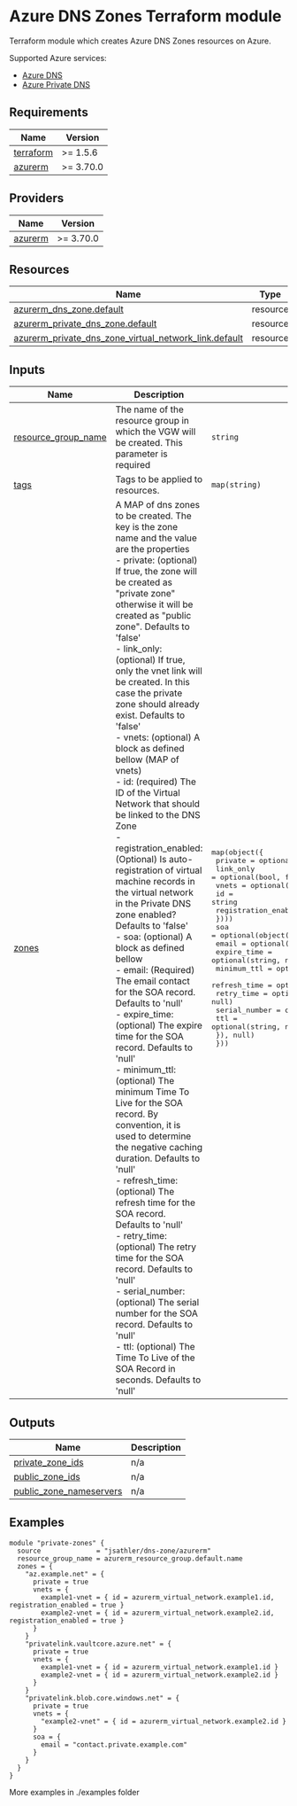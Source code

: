 <!-- BEGIN_TF_DOCS -->
# Azure DNS Zones Terraform module

Terraform module which creates Azure DNS Zones resources on Azure.

Supported Azure services:

* [Azure DNS](https://learn.microsoft.com/en-us/azure/dns/dns-overview)
* [Azure Private DNS](https://learn.microsoft.com/en-us/azure/dns/private-dns-overview)

## Requirements

| Name | Version |
|------|---------|
| <a name="requirement_terraform"></a> [terraform](#requirement\_terraform) | >= 1.5.6 |
| <a name="requirement_azurerm"></a> [azurerm](#requirement\_azurerm) | >= 3.70.0 |

## Providers

| Name | Version |
|------|---------|
| <a name="provider_azurerm"></a> [azurerm](#provider\_azurerm) | >= 3.70.0 |

## Resources

| Name | Type |
|------|------|
| [azurerm_dns_zone.default](https://registry.terraform.io/providers/hashicorp/azurerm/latest/docs/resources/dns_zone) | resource |
| [azurerm_private_dns_zone.default](https://registry.terraform.io/providers/hashicorp/azurerm/latest/docs/resources/private_dns_zone) | resource |
| [azurerm_private_dns_zone_virtual_network_link.default](https://registry.terraform.io/providers/hashicorp/azurerm/latest/docs/resources/private_dns_zone_virtual_network_link) | resource |

## Inputs

| Name | Description | Type | Default | Required |
|------|-------------|------|---------|:--------:|
| <a name="input_resource_group_name"></a> [resource\_group\_name](#input\_resource\_group\_name) | The name of the resource group in which the VGW will be created. This parameter is required | `string` | n/a | yes |
| <a name="input_tags"></a> [tags](#input\_tags) | Tags to be applied to resources. | `map(string)` | `null` | no |
| <a name="input_zones"></a> [zones](#input\_zones) | A MAP of dns zones to be created. The key is the zone name and the value are the properties<br>  - private:                (optional) If true, the zone will be created as "private zone" otherwise it will be created as "public zone". Defaults to 'false'<br>  - link\_only:              (optional) If true, only the vnet link will be created. In this case the private zone should already exist. Defaults to 'false'<br>  - vnets:                  (optional) A block as defined bellow (MAP of vnets)<br>    - id:                   (required) The ID of the Virtual Network that should be linked to the DNS Zone<br>    - registration\_enabled: (Optional) Is auto-registration of virtual machine records in the virtual network in the Private DNS zone enabled? Defaults to 'false'<br>  - soa:                    (optional) A block as defined bellow<br>    - email:                (Required) The email contact for the SOA record. Defaults to 'null'<br>    - expire\_time:          (optional) The expire time for the SOA record. Defaults to 'null'<br>    - minimum\_ttl:          (optional) The minimum Time To Live for the SOA record. By convention, it is used to determine the negative caching duration. Defaults to 'null'<br>    - refresh\_time:         (optional) The refresh time for the SOA record. Defaults to 'null'<br>    - retry\_time:           (optional) The retry time for the SOA record. Defaults to 'null'<br>    - serial\_number:        (optional) The serial number for the SOA record. Defaults to 'null'<br>    - ttl:                  (optional) The Time To Live of the SOA Record in seconds. Defaults to 'null' | <pre>map(object({<br>    private   = optional(bool, false)<br>    link_only = optional(bool, false)<br>    vnets = optional(map(object({<br>      id                   = string<br>      registration_enabled = optional(bool, false)<br>    })))<br>    soa = optional(object({<br>      email         = optional(string, null)<br>      expire_time   = optional(string, null)<br>      minimum_ttl   = optional(string, null)<br>      refresh_time  = optional(string, null)<br>      retry_time    = optional(string, null)<br>      serial_number = optional(string, null)<br>      ttl           = optional(string, null)<br>    }), null)<br>  }))</pre> | n/a | yes |

## Outputs

| Name | Description |
|------|-------------|
| <a name="output_private_zone_ids"></a> [private\_zone\_ids](#output\_private\_zone\_ids) | n/a |
| <a name="output_public_zone_ids"></a> [public\_zone\_ids](#output\_public\_zone\_ids) | n/a |
| <a name="output_public_zone_nameservers"></a> [public\_zone\_nameservers](#output\_public\_zone\_nameservers) | n/a |

## Examples
```hcl
module "private-zones" {
  source              = "jsathler/dns-zone/azurerm"
  resource_group_name = azurerm_resource_group.default.name
  zones = {
    "az.example.net" = {
      private = true
      vnets = {
        example1-vnet = { id = azurerm_virtual_network.example1.id, registration_enabled = true }
        example2-vnet = { id = azurerm_virtual_network.example2.id, registration_enabled = true }
      }
    }
    "privatelink.vaultcore.azure.net" = {
      private = true
      vnets = {
        example1-vnet = { id = azurerm_virtual_network.example1.id }
        example2-vnet = { id = azurerm_virtual_network.example2.id }
      }
    }
    "privatelink.blob.core.windows.net" = {
      private = true
      vnets = {
        "example2-vnet" = { id = azurerm_virtual_network.example2.id }
      }
      soa = {
        email = "contact.private.example.com"
      }
    }
  }
}
```
More examples in ./examples folder
<!-- END_TF_DOCS -->